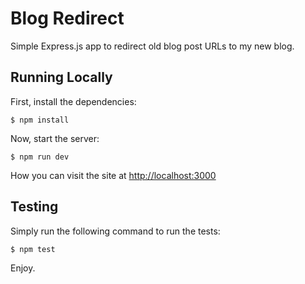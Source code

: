 # Blog Redirect

Simple Express.js app to redirect old blog post URLs to my new blog.

## Running Locally

First, install the dependencies:

    $ npm install

Now, start the server:

    $ npm run dev

How you can visit the site at <http://localhost:3000>

## Testing

Simply run the following command to run the tests:

    $ npm test

Enjoy.
